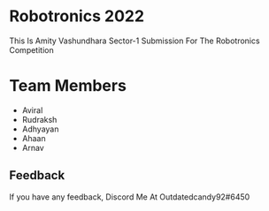 
# Robotronics 2022

This Is Amity Vashundhara Sector-1 Submission For The Robotronics Competition

# Team Members

- Aviral
- Rudraksh
- Adhyayan
- Ahaan
- Arnav
## Feedback

If you have any feedback, Discord Me At Outdatedcandy92#6450

